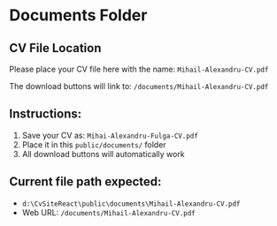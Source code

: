 # Documents Folder

## CV File Location
Please place your CV file here with the name: `Mihail-Alexandru-CV.pdf`

The download buttons will link to: `/documents/Mihail-Alexandru-CV.pdf`

## Instructions:
1. Save your CV as: `Mihai-Alexandru-Fulga-CV.pdf`
2. Place it in this `public/documents/` folder
3. All download buttons will automatically work

## Current file path expected:
- `d:\CvSiteReact\public\documents\Mihail-Alexandru-CV.pdf`
- Web URL: `/documents/Mihail-Alexandru-CV.pdf`
